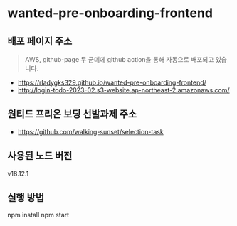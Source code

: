 # wanted-pre-onboarding-frontend

## 배포 페이지 주소

> AWS, github-page 두 군데에 github action을 통해 자동으로 배포되고 있습니다.

- https://rladygks329.github.io/wanted-pre-onboarding-frontend/
- http://login-todo-2023-02.s3-website.ap-northeast-2.amazonaws.com/

## 원티드 프리온 보딩 선발과제 주소

- https://github.com/walking-sunset/selection-task

## 사용된 노드 버전

v18.12.1

## 실행 방법

npm install
npm start
